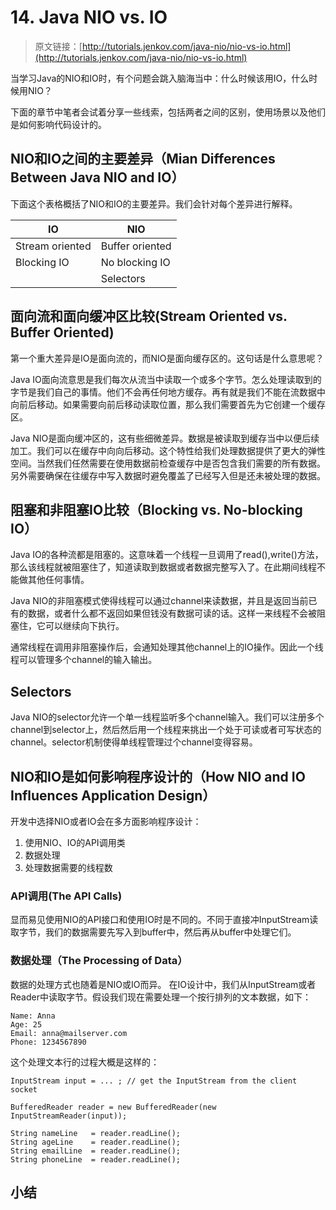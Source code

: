 # 14. Java NIO vs. IO

> 原文链接：[http://tutorials.jenkov.com/java-nio/nio-vs-io.html](http://tutorials.jenkov.com/java-nio/nio-vs-io.html)

当学习Java的NIO和IO时，有个问题会跳入脑海当中：什么时候该用IO，什么时候用NIO？

下面的章节中笔者会试着分享一些线索，包括两者之间的区别，使用场景以及他们是如何影响代码设计的。

## NIO和IO之间的主要差异（Mian Differences Between Java NIO and IO）
下面这个表格概括了NIO和IO的主要差异。我们会针对每个差异进行解释。

| IO | NIO |
| -- | -- |
| Stream oriented | Buffer oriented |
| Blocking IO | No blocking IO |
| | Selectors |


## 面向流和面向缓冲区比较(Stream Oriented vs. Buffer Oriented)
第一个重大差异是IO是面向流的，而NIO是面向缓存区的。这句话是什么意思呢？

Java IO面向流意思是我们每次从流当中读取一个或多个字节。怎么处理读取到的字节是我们自己的事情。他们不会再任何地方缓存。再有就是我们不能在流数据中向前后移动。如果需要向前后移动读取位置，那么我们需要首先为它创建一个缓存区。

Java NIO是面向缓冲区的，这有些细微差异。数据是被读取到缓存当中以便后续加工。我们可以在缓存中向向后移动。这个特性给我们处理数据提供了更大的弹性空间。当然我们任然需要在使用数据前检查缓存中是否包含我们需要的所有数据。另外需要确保在往缓存中写入数据时避免覆盖了已经写入但是还未被处理的数据。
## 阻塞和非阻塞IO比较（Blocking vs. No-blocking IO）
Java IO的各种流都是阻塞的。这意味着一个线程一旦调用了read(),write()方法，那么该线程就被阻塞住了，知道读取到数据或者数据完整写入了。在此期间线程不能做其他任何事情。

Java NIO的非阻塞模式使得线程可以通过channel来读数据，并且是返回当前已有的数据，或者什么都不返回如果但钱没有数据可读的话。这样一来线程不会被阻塞住，它可以继续向下执行。

通常线程在调用非阻塞操作后，会通知处理其他channel上的IO操作。因此一个线程可以管理多个channel的输入输出。

## Selectors
Java NIO的selector允许一个单一线程监听多个channel输入。我们可以注册多个channel到selector上，然后然后用一个线程来挑出一个处于可读或者可写状态的channel。selector机制使得单线程管理过个channel变得容易。
## NIO和IO是如何影响程序设计的（How NIO and IO Influences Application Design）
开发中选择NIO或者IO会在多方面影响程序设计：
  
  1. 使用NIO、IO的API调用类
  2. 数据处理
  3. 处理数据需要的线程数


### API调用(The API Calls)
显而易见使用NIO的API接口和使用IO时是不同的。不同于直接冲InputStream读取字节，我们的数据需要先写入到buffer中，然后再从buffer中处理它们。
### 数据处理（The Processing of Data）
数据的处理方式也随着是NIO或IO而异。
在IO设计中，我们从InputStream或者Reader中读取字节。假设我们现在需要处理一个按行排列的文本数据，如下：

```
Name: Anna
Age: 25
Email: anna@mailserver.com
Phone: 1234567890
```
这个处理文本行的过程大概是这样的：

```
InputStream input = ... ; // get the InputStream from the client socket

BufferedReader reader = new BufferedReader(new InputStreamReader(input));

String nameLine   = reader.readLine();
String ageLine    = reader.readLine();
String emailLine  = reader.readLine();
String phoneLine  = reader.readLine();
```

## 小结




